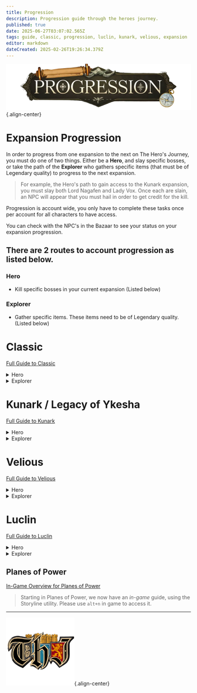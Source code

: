 ```yaml
---
title: Progression
description: Progression guide through the heroes journey.
published: true
date: 2025-06-27T03:07:02.565Z
tags: guide, classic, progression, luclin, kunark, velious, expansion
editor: markdown
dateCreated: 2025-02-26T19:26:34.379Z
---
```


![progression.webp](/progression.webp){.align-center}
# Expansion Progression

In order to progress from one expansion to the next on The Hero's Journey, you must do one of two things. Either be a **Hero**, and slay specific bosses, or take the path of the **Explorer** who gathers specific items (that must be of Legendary quality) to progress to the next expansion.

> For example, the Hero's path to gain access to the Kunark expansion, you must slay both Lord Nagafen and Lady Vox. Once each are slain, an NPC will appear that you must hail in order to get credit for the kill. 

Progression is account wide, you only have to complete these tasks once per account for all characters to have access.

You can check with the NPC's in the Bazaar to see your status on your expansion progression.

## There are 2 routes to account progression as listed below.

### Hero
- Kill specific bosses in your current expansion (Listed below)

### Explorer
- Gather specific items. These items need to be of Legendary quality. (Listed below)


# Classic
[Full Guide to Classic](/expansion-guide/classic/)

<details>
  <summary>Hero</summary>
  <h3>Kill the following bosses to progress</h3>
  <ul>
    <li><strong><a href="https://eqdb.net/npc/detail/32040" target="_blank">Lord Nagafen</a>: </strong>Found in Soluseks Eye, this is a Dragon that will challenge you with his Fire Breath attack.</li>
    <li><strong><a href="https://eqdb.net/npc/detail/73057" target="_blank">Lady Vox</a>: </strong>Found in Permafrost, Lady Vox is a challenging dragon fight to not only get to, but also compete with her Complete Heal.</li>
  </ul>
</details>

<details>
  <summary>Explorer</summary>
  <h3>Gather the following items</h3>
  <ul>
    <li><strong>Elemental Binder (Legendary)</strong></li>
    <li><strong>Djarn's Amethyst Ring (Legendary)</strong></li>
    <li><strong>Crown of the Froglok Kings (Legendary)</strong></li>
    <li><strong>Scalp of the Ghoul Lord (Legendary)</strong></li>
  </ul>
  
  Once you have gathered all of the items. Hand them to the NPC in the Bazaar.
  
</details>


# Kunark / Legacy of Ykesha
[Full Guide to Kunark](/expansion-guide/kunark/)
<details>
  <summary>Hero</summary>
  <h3>Kill the following bosses to progress</h3>
  <ul>
    <li><strong><a href="https://eqdb.net/npc/detail/86014" target="_blank">Gorenaire</a>: </strong>This dragon can normally be found wandering the snow-capped mountains of the dreadlands.</li>
    <li><strong><a href="https://eqdb.net/npc/detail/94009" target="_blank">Severilous</a>: </strong>Found wandering the North-West corner of the Emerald Jungle.</li>
    <li><strong><a href="https://eqdb.net/npc/detail/91093" target="_blank">Talendor</a>: </strong>Found wandering the northern area of Skyfire Mountains.</li>
    <li><strong><a href="https://eqdb.net/npc/detail/89154" target="_blank">Trakanon</a>: </strong>Hidden in the depths of Old Sebilis behind an army of Sebilite protectors.</li>
  </ul>
</details>

<details>
  <summary>Explorer</summary>
  <h3>Gather the following Items</h3>
  <ul>
    <li><strong>Mask of Secrets (Legendary)</strong></li>
    <li><strong>Sebilite Scale Mask (Legendary)</strong></li>
    <li><strong>Helot Skull Helm (Legendary)</strong></li>
    <li><strong>Helm of Rile (Legendary)</strong></li>
  </ul>
  
  Once you have gathered all of the items. Hand them to the NPC in the Bazaar.
</details>

# Velious
[Full Guide to Velious](/expansion-guide/velious/)
<details>
  <summary>Hero</summary>

## Kill the following bosses to progress:

## [Wuoshi](https://eqdb.net/npc/detail/119112)
- This lady dragon guards the Dragon Portal in the Wakening Lands. Casts Ceticious Cloud ((poison) 600 PB AE DD and 8-second stun) and Dragon Roar ((magic) PB AE 18-second fear).
## [Zlandicar](https://eqdb.net/npc/detail/123115)
- Zlandicar is one of the final members of the first brood, he has been banished to the Dragon Necropolis
## [Klandicar](https://eqdb.net/npc/detail/120084)
- Klandicar is another one of the few remaining first brood, he resides in the western wastes and serves as the sentinel keeping his banished cousin contained.
## [Kelorek`Dar](https://eqdb.net/npc/detail/117073)
- Located in Cobalt Scar.
## [Dozekar the Cursed](https://www.thjdi.cc/npc/124037)
- Located in Temple of Veeshan

</details>

<details>
  <summary>Explorer</summary>
  <h3>Gather the following Items</h3>
  <ul>
    <li><strong>Stronghorn's Horn (Legendary)</strong></li>
    <li><strong>Shackle of Auctoririas (Legendary)</strong></li>
    <li><strong>Sword of Pain (Legendary)</strong></li>
    <li><strong>Siren Hair Earring (Legendary)</strong></li>
  </ul>
  
  Once you have gathered all of the items. Hand them to the NPC in the Bazaar.
</details>

# Luclin
[Full Guide to Luclin](/expansion-guide/luclin/)
<details>
  <summary>Hero</summary>

## Kill the following bosses to progress:
## Thought Horror Overfiend
- Rolling in the deep
## Grieg Veneficus
- Greig's end
## Insanity Crawler
- Akheva ruins
## Xerkizh The Creator
- SSRA temple
## Emporer Ssraeshza
-SSRA temple

</details>

<details>
  <summary>Explorer</summary>
  <h3>Gather the following Items</h3>
  <ul>
    <li><strong>Burning Ring (Legendary)</strong></li>
    <li><strong>Shadel Bandit Ring (Legendary)</strong></li>
    <li><strong>Zekhas' Katar (Legendary)</strong></li>
    <li><strong>Blade of Insanity (Legendary)</strong></li>
  </ul>
  
  Once you have gathered all of the items. Hand them to the NPC in the Bazaar.
</details>

## Planes of Power

[In-Game Overview for Planes of Power](/expansion-guide/pop/)

> Starting in Planes of Power, we now have an *in-game* guide, using the Storyline utility. Please use `alt+n` in game to access it.

---

![pagebreak1.webp](/pagebreak1.webp){.align-center}